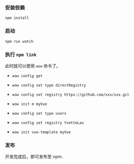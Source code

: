 ### 安装依赖

`npm install`

### 启动

`npm run watch`

### 执行 `npm link`

此时就可以使用 `wow` 命令了。

- `wow config get`
- `wow config set type directRegistry`
- `wow config set registry https://github.com/xxx/xxx.git`
- `wow init m myVue`

- `wow config set type users`
- `wow config set registry YvetteLau`
- `wow init vue-template myVue`

### 发布

开发完成后，即可发布至 npm.
